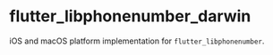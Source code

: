 # flutter_libphonenumber_darwin

iOS and macOS platform implementation for `flutter_libphonenumber`.